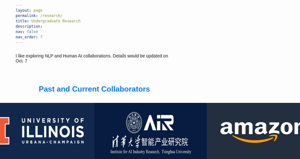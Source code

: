 ```yaml
---
layout: page
permalink: /research/
title: Undergraduate Research
description: 
nav: false
nav_order: 7
---
```


I like exploring NLP and Human AI collaborations. Details would be updated on Oct. 7


<style>
    body {
        margin: 0;
        display: flex;
        flex-direction: column;
        min-height: 100vh;
        font-family: 'Arial', sans-serif;
        justify-content: flex-end;
    }

    .collaborators-section {
        text-align: center;
        padding: 20px;
    }

    .collaborators-section h2 {
        font-size: 24px;
        color: #007bff;
        margin-bottom: 20px;
    }

    .logo-container {
        display: flex;
        justify-content: center;
        align-items: center;
        flex-wrap: nowrap;
        padding: 10px 0;
        gap: 0;
    }

    .logo-container img {
        height: 180px; 
        width: 360px; 
        margin: 0; 
        padding: 0;
        flex-shrink: 0;
    }

    @media (max-width: 768px) {
        .logo-container {
            flex-wrap: wrap; 
        }

        .logo-container img {
            height: 80px;
        }
    }
</style>

<div class="collaborators-section">
    <h2>Past and Current Collaborators</h2>
    <div class="logo-container">
        <img src="../assets/img/NCSA.png" alt="Collaborator Logo 1">
        <img src="../assets/img/UIUC.png" alt="Collaborator Logo 2">
        <img src="../assets/img/AIR.png" alt="Collaborator Logo 3">
        <img src="../assets/img/Amazon1.png" alt="Collaborator Logo 4">
    </div>
</div>
<a href="https://clustrmaps.com/site/1byyf"  title="Visit tracker"><img src="//www.clustrmaps.com/map_v2.png?d=3scl2ViUly0oevD3xKb9JcCIfg9FAQ-HID57c2clDFQ&cl=ffffff" /></a>